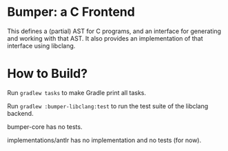 Bumper: a C Frontend
====================

This defines a (partial) AST for C programs, and an interface for generating and working with that AST.
It also provides an implementation of that interface using libclang.

How to Build?
=============

Run `gradlew tasks` to make Gradle print all tasks.

Run `gradlew :bumper-libclang:test` to run the test suite of the libclang backend.

bumper-core has no tests.

implementations/antlr has no implementation and no tests (for now).

